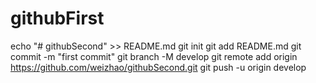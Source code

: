 # githubFirst
echo "# githubSecond" >> README.md
git init
git add README.md
git commit -m "first commit"
git branch -M develop
git remote add origin https://github.com/weizhao/githubSecond.git
git push -u origin develop
